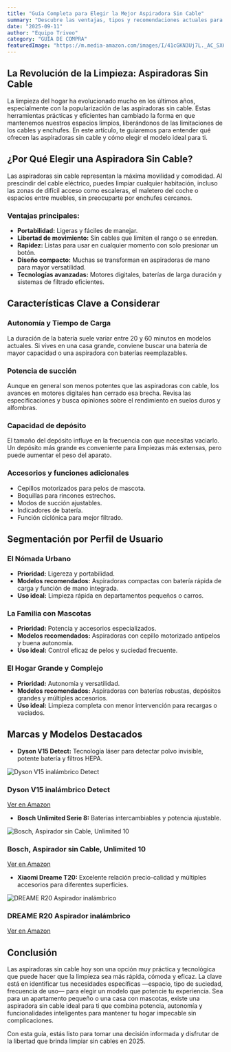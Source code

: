 ```yaml
---
title: "Guía Completa para Elegir la Mejor Aspiradora Sin Cable"
summary: "Descubre las ventajas, tipos y recomendaciones actuales para seleccionar la aspiradora sin cable que mejor se adapte a tus necesidades y estilo de vida."
date: "2025-09-11"
author: "Equipo Triveo"
category: "GUÍA DE COMPRA"
featuredImage: "https://m.media-amazon.com/images/I/41cGKN3Uj7L._AC_SX679_.jpg"
---
```


## La Revolución de la Limpieza: Aspiradoras Sin Cable

La limpieza del hogar ha evolucionado mucho en los últimos años, especialmente con la popularización de las aspiradoras sin cable. Estas herramientas prácticas y eficientes han cambiado la forma en que mantenemos nuestros espacios limpios, liberándonos de las limitaciones de los cables y enchufes. En este artículo, te guiaremos para entender qué ofrecen las aspiradoras sin cable y cómo elegir el modelo ideal para ti.

## ¿Por Qué Elegir una Aspiradora Sin Cable?

Las aspiradoras sin cable representan la máxima movilidad y comodidad. Al prescindir del cable eléctrico, puedes limpiar cualquier habitación, incluso las zonas de difícil acceso como escaleras, el maletero del coche o espacios entre muebles, sin preocuparte por enchufes cercanos.

### Ventajas principales:

- **Portabilidad:** Ligeras y fáciles de manejar.
- **Libertad de movimiento:** Sin cables que limiten el rango o se enreden.
- **Rapidez:** Listas para usar en cualquier momento con solo presionar un botón.
- **Diseño compacto:** Muchas se transforman en aspiradoras de mano para mayor versatilidad.
- **Tecnologías avanzadas:** Motores digitales, baterías de larga duración y sistemas de filtrado eficientes.

## Características Clave a Considerar

### Autonomía y Tiempo de Carga

La duración de la batería suele variar entre 20 y 60 minutos en modelos actuales. Si vives en una casa grande, conviene buscar una batería de mayor capacidad o una aspiradora con baterías reemplazables.

### Potencia de succión

Aunque en general son menos potentes que las aspiradoras con cable, los avances en motores digitales han cerrado esa brecha. Revisa las especificaciones y busca opiniones sobre el rendimiento en suelos duros y alfombras.

### Capacidad de depósito

El tamaño del depósito influye en la frecuencia con que necesitas vaciarlo. Un depósito más grande es conveniente para limpiezas más extensas, pero puede aumentar el peso del aparato.

### Accesorios y funciones adicionales

- Cepillos motorizados para pelos de mascota.
- Boquillas para rincones estrechos.
- Modos de succión ajustables.
- Indicadores de batería.
- Función ciclónica para mejor filtrado.

## Segmentación por Perfil de Usuario

### El Nómada Urbano

- **Prioridad:** Ligereza y portabilidad.
- **Modelos recomendados:** Aspiradoras compactas con batería rápida de carga y función de mano integrada.
- **Uso ideal:** Limpieza rápida en departamentos pequeños o carros.

### La Familia con Mascotas

- **Prioridad:** Potencia y accesorios especializados.
- **Modelos recomendados:** Aspiradoras con cepillo motorizado antipelos y buena autonomía.
- **Uso ideal:** Control eficaz de pelos y suciedad frecuente.

### El Hogar Grande y Complejo

- **Prioridad:** Autonomía y versatilidad.
- **Modelos recomendados:** Aspiradoras con baterías robustas, depósitos grandes y múltiples accesorios.
- **Uso ideal:** Limpieza completa con menor intervención para recargas o vaciados.

## Marcas y Modelos Destacados

- **Dyson V15 Detect:** Tecnología láser para detectar polvo invisible, potente batería y filtros HEPA.
<div class="product-card">
  <img src="https://m.media-amazon.com/images/I/41cGKN3Uj7L._AC_SX679_.jpg" alt="Dyson V15 inalámbrico Detect" class="product-image">
  <div class="product-content">
    <h3 class="product-title">Dyson V15 inalámbrico Detect</h3>
    <a href="https://amzn.to/47DABFP" target="_blank" rel="noopener noreferrer" class="product-button">
      Ver en Amazon
    </a>
  </div>
</div>

- **Bosch Unlimited Serie 8:** Baterías intercambiables y potencia ajustable.
<div class="product-card">
  <img src="https://m.media-amazon.com/images/I/61g19G17wBL._AC_SL1500_.jpg" alt="Bosch, Aspirador sin Cable, Unlimited 10" class="product-image">
  <div class="product-content">
    <h3 class="product-title">Bosch, Aspirador sin Cable, Unlimited 10</h3>
    <a href="https://amzn.to/3VbEWbW" target="_blank" rel="noopener noreferrer" class="product-button">
      Ver en Amazon
    </a>
  </div>
</div>


- **Xiaomi Dreame T20:** Excelente relación precio-calidad y múltiples accesorios para diferentes superficies.
<div class="product-card">
  <img src="https://m.media-amazon.com/images/I/61wHOi8tTxL._AC_SL1500_.jpg" alt="DREAME R20 Aspirador inalámbrico" class="product-image">
  <div class="product-content">
    <h3 class="product-title">DREAME R20 Aspirador inalámbrico</h3>
    <a href="https://amzn.to/4gjrAnL" target="_blank" rel="noopener noreferrer" class="product-button">
      Ver en Amazon
    </a>
  </div>
</div>

## Conclusión

Las aspiradoras sin cable hoy son una opción muy práctica y tecnológica que puede hacer que la limpieza sea más rápida, cómoda y eficaz. La clave está en identificar tus necesidades específicas —espacio, tipo de suciedad, frecuencia de uso— para elegir un modelo que potencie tu experiencia. Sea para un apartamento pequeño o una casa con mascotas, existe una aspiradora sin cable ideal para ti que combina potencia, autonomía y funcionalidades inteligentes para mantener tu hogar impecable sin complicaciones.

Con esta guía, estás listo para tomar una decisión informada y disfrutar de la libertad que brinda limpiar sin cables en 2025.